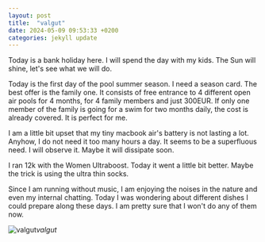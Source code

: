 ```yaml
---
layout: post
title:  "valgut"
date: 2024-05-09 09:53:33 +0200
categories: jekyll update
---
```


Today is a bank holiday here. I will spend the day with my kids. The Sun will shine, let's see what we will do.  

Today is the first day of the pool summer season. I need a season card. The best offer is the family one. It consists of free entrance to 4 different open air pools for 4 months, for 4 family members and just 300EUR. If only one member of the family is going for a swim for two months daily, the cost is already covered. It is perfect for me.  

I am a little bit upset that my tiny macbook air's battery is not lasting a lot. Anyhow, I do not need it too many hours a day. It seems to be a superfluous need. I will observe it. Maybe it will dissipate soon.  

I ran 12k with the Women Ultraboost. Today it went a little bit better. Maybe the trick is using the ultra thin socks.   

Since I am running without music, I am enjoying the noises in the nature and even my internal chatting. Today I was wondering about different dishes I could prepare along these days. I am pretty sure that I won't do any of them now.   






![valgut]()*valgut*&nbsp;



[jekyll-docs]: https://jekyllrb.com/docs/home
[jekyll-gh]:   https://github.com/jekyll/jekyll
[jekyll-talk]: https://talk.jekyllrb.com/
